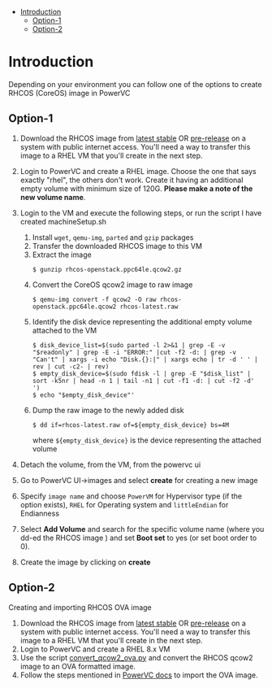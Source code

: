 - [Introduction](#introduction)
  - [Option-1](#option-1)
  - [Option-2](#option-2)

# Introduction
Depending on your environment you can follow one of the options to create RHCOS (CoreOS) image in PowerVC

## Option-1

1. Download the RHCOS image from [latest stable](https://mirror.openshift.com/pub/openshift-v4/ppc64le/dependencies/rhcos/latest/rhcos-openstack.ppc64le.qcow2.gz) OR [pre-release](https://mirror.openshift.com/pub/openshift-v4/ppc64le/dependencies/rhcos/pre-release/latest/rhcos-openstack.ppc64le.qcow2.gz) on a system with public internet access.
You'll need a way to transfer this image to a RHEL VM that you'll create in the next step.
2. Login to PowerVC and create a RHEL image. Choose the one that says exactly "rhel", the others don't work. Create it having an additional empty volume with minimum size of 120G. **Please make a note of the new volume name**.
3. Login to the VM and execute the following steps, or run the script I have created machineSetup.sh
   1. Install `wget`, `qemu-img`, `parted` and `gzip` packages
   2. Transfer the downloaded RHCOS image to this VM
   3. Extract the image
      ```
      $ gunzip rhcos-openstack.ppc64le.qcow2.gz
      ```
   4. Convert the CoreOS qcow2 image to raw image
      ```
      $ qemu-img convert -f qcow2 -O raw rhcos-openstack.ppc64le.qcow2 rhcos-latest.raw
      ```
   5. Identify the disk device representing the additional empty volume attached to the VM
      ```
      $ disk_device_list=$(sudo parted -l 2>&1 | grep -E -v "$readonly" | grep -E -i "ERROR:" |cut -f2 -d: | grep -v "Can't" | xargs -i echo "Disk.{}:|" | xargs echo | tr -d ' ' | rev | cut -c2- | rev)
      $ empty_disk_device=$(sudo fdisk -l | grep -E "$disk_list" | sort -k5nr | head -n 1 | tail -n1 | cut -f1 -d: | cut -f2 -d' ')
      $ echo "$empty_disk_device"'
      ```
   6. Dump the raw image to the newly added disk
      ```
      $ dd if=rhcos-latest.raw of=${empty_disk_device} bs=4M
      ```
      where `${empty_disk_device}` is the device representing the attached volume

4. Detach the volume, from the VM, from the powervc ui

5. Go to PowerVC UI->images and select **create** for creating a new image

6. Specify `image name` and choose `PowerVM` for Hypervisor type (if the option exists), `RHEL` for Operating system and `littleEndian` for Endianness

7.  Select **Add Volume** and search for the specific volume name (where you dd-ed the RHCOS image ) and set **Boot set** to yes (or set boot order to 0).

8.  Create the image by clicking on **create**

## Option-2

Creating and importing RHCOS OVA image

1. Download the RHCOS image from [latest stable](https://mirror.openshift.com/pub/openshift-v4/ppc64le/dependencies/rhcos/latest/rhcos-openstack.ppc64le.qcow2.gz) OR [pre-release](https://mirror.openshift.com/pub/openshift-v4/ppc64le/dependencies/rhcos/pre-release/latest/rhcos-openstack.ppc64le.qcow2.gz) on a system with public internet access.
You'll need a way to transfer this image to a RHEL VM that you'll create in the next step.
2. Login to PowerVC and create a RHEL 8.x VM
3. Use the script [convert_qcow2_ova.py](https://github.com/ocp-power-automation/infra/blob/master/scripts/images/convert_qcow2_ova.py) and
   convert the RHCOS qcow2 image to an OVA formatted image.
4. Follow the steps mentioned in [PowerVC docs](https://www.ibm.com/support/knowledgecenter/SSVSPA_1.4.4/com.ibm.powervc.cloud.help.doc/powervc_import_image_cloud.html) to
   import the OVA image.
